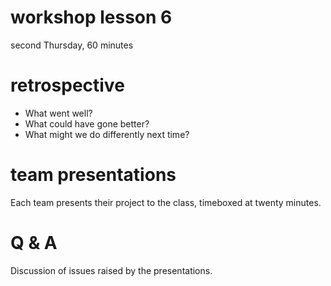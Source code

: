 # workshop lesson 6

second Thursday, 60 minutes

# retrospective

- What went well?
- What could have gone better?
- What might we do differently next time?

# team presentations

Each team presents their project to the class,
timeboxed at twenty minutes.

# Q & A

Discussion of issues raised by the presentations.
